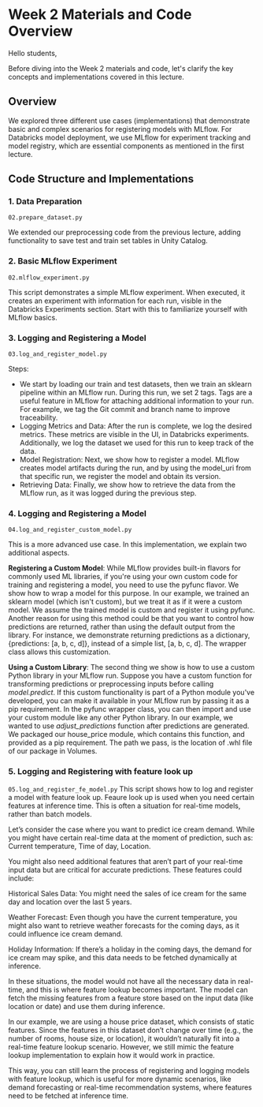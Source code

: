 # Week 2 Materials and Code Overview

Hello students,

Before diving into the Week 2 materials and code, let's clarify the key concepts and implementations covered in this lecture.

## Overview

We explored three different use cases (implementations) that demonstrate basic and complex scenarios for registering models with MLflow. For Databricks model deployment, we use MLflow for experiment tracking and model registry, which are essential components as mentioned in the first lecture.

## Code Structure and Implementations

### 1. Data Preparation
```
02.prepare_dataset.py
```
We extended our preprocessing code from the previous lecture, adding functionality to save test and train set tables in Unity Catalog.

### 2. Basic MLflow Experiment
```
02.mlflow_experiment.py
```
This script demonstrates a simple MLflow experiment. When executed, it creates an experiment with information for each run, visible in the Databricks Experiments section. Start with this to familiarize yourself with MLflow basics.


### 3. Logging and Registering a Model
```
03.log_and_register_model.py
```
Steps:
- We start by loading our train and test datasets, then we train an sklearn pipeline within an MLflow run. During this run, we set 2 tags. Tags are a useful feature in MLflow for attaching additional information to your run. For example, we tag the Git commit and branch name to improve traceability.
- Logging Metrics and Data: After the run is complete, we log the desired metrics. These metrics are visible in the UI, in Databricks experiments. Additionally, we log the dataset we used for this run to keep track of the data.
- Model Registration: Next, we show how to register a model. MLflow creates model artifacts during the run, and by using the model_uri from that specific run, we register the model and obtain its version.
- Retrieving Data: Finally, we show how to retrieve the data from the MLflow run, as it was logged during the previous step.

### 4. Logging and Registering a Model
```
04.log_and_register_custom_model.py
```
This is a more advanced use case. In this implementation, we explain two additional aspects.

**Registering a Custom Model**: While MLflow provides built-in flavors for commonly used ML libraries, if you're using your own custom code for training and registering a model, you need to use the pyfunc flavor. We show how to wrap a model for this purpose. In our example, we trained an sklearn model (which isn't custom), but we treat it as if it were a custom model. We assume the trained model is custom and register it using pyfunc. Another reason for using this method could be that you want to control how predictions are returned, rather than using the default output from the library. For instance, we demonstrate returning predictions as a dictionary, {predictions: [a, b, c, d]}, instead of a simple list, [a, b, c, d]. The wrapper class allows this customization.

**Using a Custom Library**: The second thing we show is how to use a custom Python library in your MLflow run. Suppose you have a custom function for transforming predictions or preprocessing inputs before calling _model.predict_. If this custom functionality is part of a Python module you've developed, you can make it available in your MLflow run by passing it as a pip requirement. In the pyfunc wrapper class, you can then import and use your custom module like any other Python library. In our example, we wanted to use _adjust_predictions_ function after predictions are generated. We packaged our house_price module, which contains this function, and provided as a pip requirement. The path we pass, is the location of .whl file of our package in Volumes.

### 5. Logging and Registering with feature look up
```05.log_and_register_fe_model.py```
This script shows how to log and register a model with feature look up. Feaure look up is used when you need certain features at inference time. This is often a situation for real-time models, rather than batch models.

Let’s consider the case where you want to predict ice cream demand. While you might have certain real-time data at the moment of prediction, such as:
Current temperature, Time of day, Location.

You might also need additional features that aren’t part of your real-time input data but are critical for accurate predictions. These features could include:

Historical Sales Data: You might need the sales of ice cream for the same day and location over the last 5 years.

Weather Forecast: Even though you have the current temperature, you might also want to retrieve weather forecasts for the coming days, as it could influence ice cream demand.

Holiday Information: If there’s a holiday in the coming days, the demand for ice cream may spike, and this data needs to be fetched dynamically at inference.

In these situations, the model would not have all the necessary data in real-time, and this is where feature lookup becomes important. The model can fetch the missing features from a feature store based on the input data (like location or date) and use them during inference.

In our example, we are using a house price dataset, which consists of static features. Since the features in this dataset don’t change over time (e.g., the number of rooms, house size, or location), it wouldn’t naturally fit into a real-time feature lookup scenario. However, we still mimic the feature lookup implementation to explain how it would work in practice.

This way, you can still learn the process of registering and logging models with feature lookup, which is useful for more dynamic scenarios, like demand forecasting or real-time recommendation systems, where features need to be fetched at inference time.
